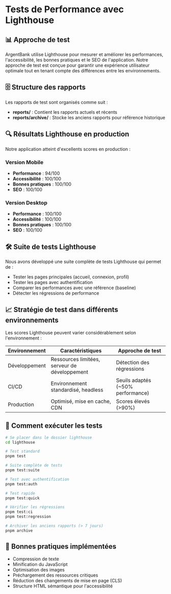 <!-- @format -->

# Tests de Performance avec Lighthouse

## 📊 Approche de test

ArgentBank utilise Lighthouse pour mesurer et améliorer les performances, l'accessibilité, les bonnes pratiques et le SEO de l'application. Notre approche de test est conçue pour garantir une expérience utilisateur optimale tout en tenant compte des différences entre les environnements.

## 🗄️ Structure des rapports

Les rapports de test sont organisés comme suit :

- **reports/** : Contient les rapports actuels et récents
- **reports/archive/** : Stocke les anciens rapports pour référence historique

## 🔍 Résultats Lighthouse en production

Notre application atteint d'excellents scores en production :

### Version Mobile

- **Performance** : 94/100
- **Accessibilité** : 100/100
- **Bonnes pratiques** : 100/100
- **SEO** : 100/100

### Version Desktop

- **Performance** : 100/100
- **Accessibilité** : 100/100
- **Bonnes pratiques** : 100/100
- **SEO** : 100/100

## 🛠️ Suite de tests Lighthouse

Nous avons développé une suite complète de tests Lighthouse qui permet de :

- Tester les pages principales (accueil, connexion, profil)
- Tester les pages avec authentification
- Comparer les performances avec une référence (baseline)
- Détecter les régressions de performance

## 📈 Stratégie de test dans différents environnements

Les scores Lighthouse peuvent varier considérablement selon l'environnement :

| Environnement | Caractéristiques                              | Approche de test                  |
| ------------- | --------------------------------------------- | --------------------------------- |
| Développement | Ressources limitées, serveur de développement | Détection des régressions         |
| CI/CD         | Environnement standardisé, headless           | Seuils adaptés (~50% performance) |
| Production    | Optimisé, mise en cache, CDN                  | Scores élevés (>90%)              |

## 🧪 Comment exécuter les tests

```bash
# Se placer dans le dossier lighthouse
cd lighthouse

# Test standard
pnpm test

# Suite complète de tests
pnpm test:suite

# Test avec authentification
pnpm test:auth

# Test rapide
pnpm test:quick

# Vérifier les régressions
pnpm test:ci
pnpm test:regression

# Archiver les anciens rapports (> 7 jours)
pnpm archive
```

## 🔬 Bonnes pratiques implémentées

- Compression de texte
- Minification du JavaScript
- Optimisation des images
- Préchargement des ressources critiques
- Réduction des changements de mise en page (CLS)
- Structure HTML sémantique pour l'accessibilité
